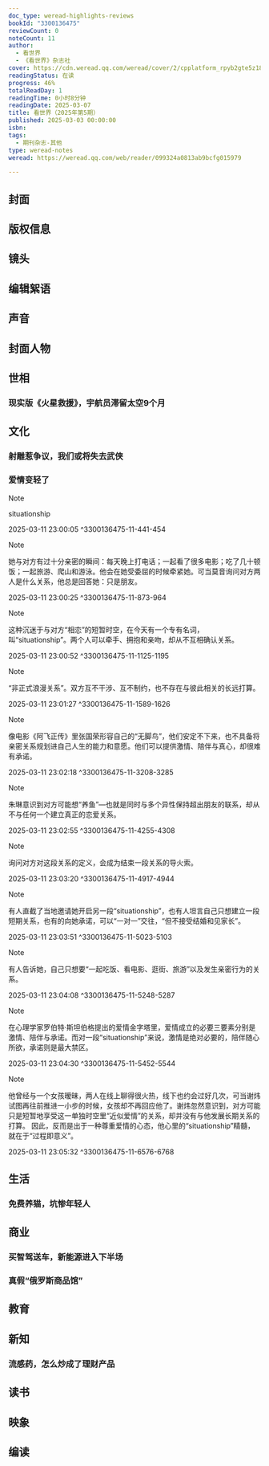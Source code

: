 ```yaml
---
doc_type: weread-highlights-reviews
bookId: "3300136475"
reviewCount: 0
noteCount: 11
author:
  - 看世界
  - 《看世界》杂志社
cover: https://cdn.weread.qq.com/weread/cover/2/cpplatform_rpyb2gte5z18gvojc9xpjd/t7_cpplatform_rpyb2gte5z18gvojc9xpjd1741253929.jpg
readingStatus: 在读
progress: 46%
totalReadDay: 1
readingTime: 0小时8分钟
readingDate: 2025-03-07
title: 看世界（2025年第5期）
published: 2025-03-03 00:00:00
isbn: 
tags:
  - 期刊杂志-其他
type: weread-notes
weread: https://weread.qq.com/web/reader/099324a0813ab9bcfg015979

---
```



## 封面

## 版权信息

## 镜头

## 编辑絮语

## 声音

## 封面人物

## 世相

### 现实版《火星救援》，宇航员滞留太空9个月

## 文化

### 射雕惹争议，我们或将失去武侠

### 爱情变轻了

> [!NOTE] 
> situationship
> 
> 2025-03-11 23:00:05 ^3300136475-11-441-454

> [!NOTE] 
> 她与对方有过十分亲密的瞬间：每天晚上打电话；一起看了很多电影；吃了几十顿饭；一起旅游、爬山和游泳。他会在她受委屈的时候牵紧她。可当莫音询问对方两人是什么关系，他总是回答她：只是朋友。
> 
> 2025-03-11 23:00:25 ^3300136475-11-873-964

> [!NOTE] 
> 这种沉迷于与对方“相恋”的短暂时空，在今天有一个专有名词，叫“situationship”。两个人可以牵手、拥抱和亲吻，却从不互相确认关系。
> 
> 2025-03-11 23:00:52 ^3300136475-11-1125-1195

> [!NOTE] 
> “非正式浪漫关系”。双方互不干涉、互不制约，也不存在与彼此相关的长远打算。
> 
> 2025-03-11 23:01:27 ^3300136475-11-1589-1626

> [!NOTE] 
> 像电影《阿飞正传》里张国荣形容自己的“无脚鸟”，他们安定不下来，也不具备将亲密关系规划进自己人生的能力和意愿。他们可以提供激情、陪伴与真心，却很难有承诺。
> 
> 2025-03-11 23:02:18 ^3300136475-11-3208-3285

> [!NOTE] 
> 朱琳意识到对方可能想“养鱼”—也就是同时与多个异性保持超出朋友的联系，却从不与任何一个建立真正的恋爱关系。
> 
> 2025-03-11 23:02:55 ^3300136475-11-4255-4308

> [!NOTE] 
> 询问对方对这段关系的定义，会成为结束一段关系的导火索。
> 
> 2025-03-11 23:03:20 ^3300136475-11-4917-4944

> [!NOTE] 
> 有人直截了当地邀请她开启另一段“situationship”，也有人坦言自己只想建立一段短期关系，也有的向她承诺，可以“一对一”交往，“但不接受结婚和见家长”。
> 
> 2025-03-11 23:03:51 ^3300136475-11-5023-5103

> [!NOTE] 
> 有人告诉她，自己只想要“一起吃饭、看电影、逛街、旅游”以及发生亲密行为的关系。
> 
> 2025-03-11 23:04:08 ^3300136475-11-5248-5287

> [!NOTE] 
> 在心理学家罗伯特·斯坦伯格提出的爱情金字塔里，爱情成立的必要三要素分别是激情、陪伴与承诺。而对一段“situationship”来说，激情是绝对必要的，陪伴随心所欲，承诺则是最大禁区。
> 
> 2025-03-11 23:04:30 ^3300136475-11-5452-5544

> [!NOTE] 
> 他曾经与一个女孩暧昧，两人在线上聊得很火热，线下也约会过好几次，可当谢炜试图再往前推进一小步的时候，女孩却不再回应他了。谢炜忽然意识到，对方可能只是短暂地享受这一单独时空里“近似爱情”的关系，却并没有与他发展长期关系的打算。
   因此，反而是出于一种尊重爱情的心态，他心里的“situationship”精髓，就在于“过程即意义”。
> 
> 2025-03-11 23:05:32 ^3300136475-11-6576-6768

## 生活

### 免费养猫，坑惨年轻人

## 商业

### 买智驾送车，新能源进入下半场

### 真假“俄罗斯商品馆”

## 教育

## 新知

### 流感药，怎么炒成了理财产品

## 读书

## 映象

## 编读

